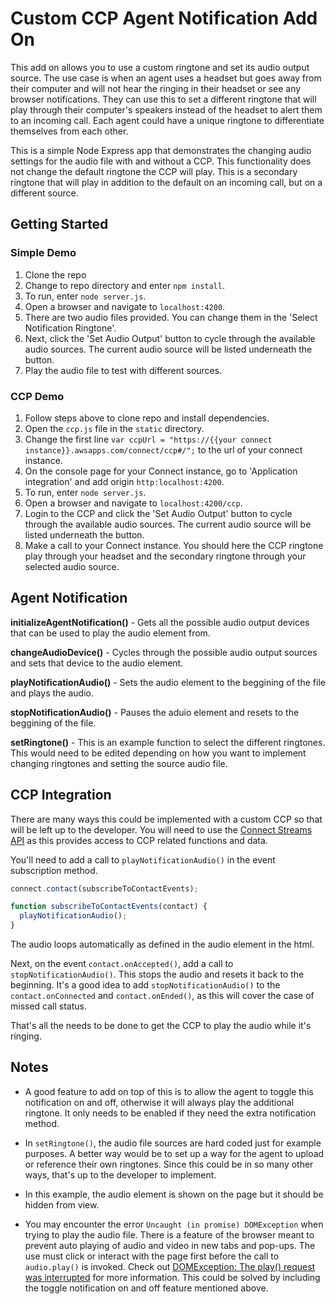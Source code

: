 # Custom CCP Agent Notification Add On

This add on allows you to use a custom ringtone and set its audio output source. The use case is when an agent uses a headset but goes away from their computer and will not hear the ringing in their headset or see any browser notifications. They can use this to set a different ringtone that will play through their computer's speakers instead of the headset to alert them to an incoming call. Each agent could have a unique ringtone to differentiate themselves from each other.

This is a simple Node Express app that demonstrates the changing audio settings for the audio file with and without a CCP. This functionality does not change the default ringtone the CCP will play. This is a secondary ringtone that will play in addition to the default on an incoming call, but on a different source.

## Getting Started

### Simple Demo

1. Clone the repo
2. Change to repo directory and enter `npm install`.
3. To run, enter `node server.js`.
4. Open a browser and navigate to `localhost:4200`.
5. There are two audio files provided. You can change them in the 'Select Notification Ringtone'.
6. Next, click the 'Set Audio Output' button to cycle through the available audio sources. The current audio source will be listed underneath the button.
7. Play the audio file to test with different sources.

### CCP Demo

1. Follow steps above to clone repo and install dependencies.
2. Open the `ccp.js` file in the `static` directory.
3. Change the first line `var ccpUrl = "https://{{your connect instance}}.awsapps.com/connect/ccp#/";` to the url of your connect instance.
4. On the console page for your Connect instance, go to 'Application integration' and add origin `http:localhost:4200`.
5. To run, enter `node server.js`.
6. Open a browser and navigate to `localhost:4200/ccp`.
7. Login to the CCP and click the 'Set Audio Output' button to cycle through the available audio sources. The current audio source will be listed underneath the button.
8. Make a call to your Connect instance. You should here the CCP ringtone play through your headset and the secondary ringtone through your selected audio source.

## Agent Notification

**initializeAgentNotification()** - Gets all the possible audio output devices that can be used to play the audio element from.

**changeAudioDevice()** - Cycles through the possible audio output sources and sets that device to the audio element.

**playNotificationAudio()** - Sets the audio element to the beggining of the file and plays the audio.

**stopNotificationAudio()** - Pauses the aduio element and resets to the beggining of the file.

**setRingtone()** - This is an example function to select the different ringtones. This would need to be edited depending on how you want to implement changing ringtones and setting the source audio file.

## CCP Integration

There are many ways this could be implemented with a custom CCP so that will be left up to the developer. You will need to use the [Connect Streams API](https://github.com/aws/amazon-connect-streams) as this provides access to CCP related functions and data.

You'll need to add a call to `playNotificationAudio()` in the event subscription method.

```javascript
connect.contact(subscribeToContactEvents);

function subscribeToContactEvents(contact) {
  playNotificationAudio();
}
```

The audio loops automatically as defined in the audio element in the html.

Next, on the event `contact.onAccepted()`, add a call to `stopNotificationAudio()`. This stops the audio and resets it back to the beginning. It's a good idea to add `stopNotificationAudio()` to the `contact.onConnected` and `contact.onEnded()`, as this will cover the case of missed call status.

That's all the needs to be done to get the CCP to play the audio while it's ringing.

## Notes

- A good feature to add on top of this is to allow the agent to toggle this notification on and off, otherwise it will always play the additional ringtone. It only needs to be enabled if they need the extra notification method.

- In `setRingtone()`, the audio file sources are hard coded just for example purposes. A better way would be to set up a way for the agent to upload or reference their own ringtones. Since this could be in so many other ways, that's up to the developer to implement.

- In this example, the audio element is shown on the page but it should be hidden from view.

- You may encounter the error `Uncaught (in promise) DOMException` when trying to play the audio file. There is a feature of the browser meant to prevent auto playing of audio and video in new tabs and pop-ups. The use must click or interact with the page first before the call to `audio.play()` is invoked. Check out [DOMException: The play() request was interrupted](https://developers.google.com/web/updates/2017/06/play-request-was-interrupted) for more information. This could be solved by including the toggle notification on and off feature mentioned above.

